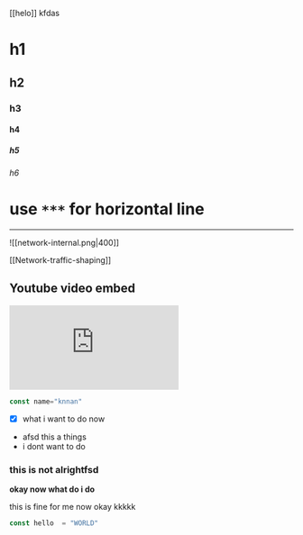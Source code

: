 [[helo]]
kfdas
# h1
## h2
### h3
#### h4
##### h5
###### h6


#  use `***` for horizontal line 
***



![[network-internal.png|400]]



[[Network-traffic-shaping]]

## Youtube video embed
<iframe src="https://www.youtube.com/embed/u5blATj71o4" title="Which Self-Hosted Dashboard is Right For You??" frameborder="0" allow="accelerometer; autoplay; clipboard-write; encrypted-media; gyroscope; picture-in-picture" allowfullscreen></iframe>


```js
const name="knnan"
```



- [x] what i want to do now
- afsd this a things 
- i dont want to do 
### this is not alrightfsd
**okay now what do i do**

this is fine for me now
okay kkkkk

```js
const hello  = "WORLD"
```


